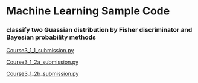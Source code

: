# Machine Learning Sample Code



### classify two Guassian distribution by Fisher discriminator and Bayesian probability methods


<a href="samplecode/Course3_1_1_submission.py">
Course3_1_1_submission.py
</a>
<p>
  
<a href="samplecode/Course3_1_2a_submission.py">
Course3_1_2a_submission.py
</a>
<p>
    
<a href="samplecode/Course3_1_2b_submission.py">
Course3_1_2b_submission.py
</a>
<p>
